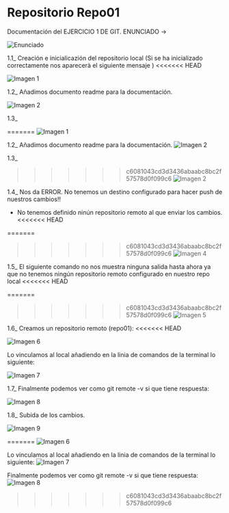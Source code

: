 # Repositorio Repo01
Documentación del EJERCICIO 1 DE GIT.
ENUNCIADO ->

![Enunciado](imagenes/enunciado.png)

1.1_ Creación e inicialicazión del repositorio local (Si se ha inicializado correctamente nos aparecerà el siguiente mensaje
)
<<<<<<< HEAD

![Imagen 1](imagenes/image.png)

1.2_ Añadimos documento readme para la documentación.

![Imagen 2](imagenes/image2.png)

1.3_ 

=======
![Imagen 1](imagenes/image.png)

1.2_ Añadimos documento readme para la documentación.
![Imagen 2](imagenes/image2.png)

1.3_ 
>>>>>>> c6081043cd3d3436abaabc8bc2f57578d0f099c6
![Imagen 2](imagenes/image3.png)

1.4_
Nos da ERROR. No tenemos un destino configurado para hacer push de nuestros cambios!! 
* No tenemos definido ninún repositorio remoto al que enviar los cambios.
<<<<<<< HEAD

=======
>>>>>>> c6081043cd3d3436abaabc8bc2f57578d0f099c6
![Imagen 4](imagenes/image4.png)

1.5_
El siguiente comando no nos muestra ninguna salida hasta ahora ya que no tenemos ningún repositorio remoto configurado en nuestro repo local
<<<<<<< HEAD

=======
>>>>>>> c6081043cd3d3436abaabc8bc2f57578d0f099c6
![Imagen 5](imagenes/image5.png)

1.6_
Creamos un repositorio remoto (repo01):
<<<<<<< HEAD

![Imagen 6](imagenes/image6.png)

Lo vinculamos al local añadiendo en la linia de comandos de la terminal lo siguiente: 

![Imagen 7](imagenes/image7.png)

1.7_ Finalmente podemos ver como git remote -v si que tiene respuesta:

![Imagen 8](imagenes/image8.png)

1.8_ Subida de los cambios.

![Imagen 9](imagenes/image9.png)

=======
![Imagen 6](imagenes/image6.png)

Lo vinculamos al local añadiendo en la linia de comandos de la terminal lo siguiente: 
![Imagen 7](imagenes/image7.png)

Finalmente podemos ver como git remote -v si que tiene respuesta:
![Imagen 8](imagenes/image8.png)
>>>>>>> c6081043cd3d3436abaabc8bc2f57578d0f099c6
